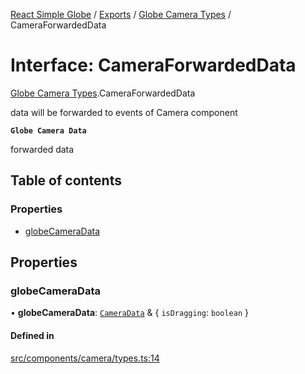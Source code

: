 [React Simple Globe](../README.md) / [Exports](../modules.md) / [Globe Camera Types](../modules/Globe_Camera_Types.md) / CameraForwardedData

# Interface: CameraForwardedData

[Globe Camera Types](../modules/Globe_Camera_Types.md).CameraForwardedData

data will be forwarded to events of Camera component

**`Globe Camera Data`**

forwarded data

## Table of contents

### Properties

- [globeCameraData](Globe_Camera_Types.CameraForwardedData.md#globecameradata)

## Properties

### globeCameraData

• **globeCameraData**: [`CameraData`](../classes/Globe_Camera_Classes.CameraData.md) & { `isDragging`: `boolean`  }

#### Defined in

[src/components/camera/types.ts:14](https://github.com/Gaushao/d3-react-globe/blob/0a8a5c1/src/components/camera/types.ts#L14)
